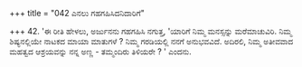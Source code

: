 +++
title = "042 ಎನಲು ಗಹಗಹಿಸಿದನಿದಾರಿಗೆ"

+++
42. 'ಈ ರೀತಿ ಹೇಳಲು, ಅರ್ಜುನನು ಗಹಗಹಿಸಿ ನಗುತ್ತ, 'ಯಾರಿಗೆ ನಿಮ್ಮ ಮನಸ್ಸನ್ನು ಮರೆಮಾಚುವಿರಿ. ನಿಮ್ಮ ಶಿಷ್ಯನಲ್ಲಿಯೇ ನಾಟಕದ ಮಾಯಾ ಮಾತುಗಳೆ ? ನಿಮ್ಮ ಗರಡಿಯಲ್ಲಿ ನನಗೆ ಅನುಭವವಿದೆ. ಅದಿರಲಿ, ನಿಮ್ಮ ಅತೀವವಾದ ಮಹತ್ವದ ಆಶ್ರಯವನ್ನು ನನ್ನ ಅಣ್ಣ - ತಮ್ಮಂದಿರು ತಿಳಿಯರೇ ? ' ಎಂದನು.